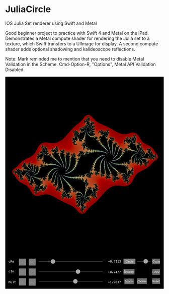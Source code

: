 # JuliaCircle
IOS  Julia Set renderer using Swift and Metal

Good beginner project to practice with Swift 4 and Metal on the iPad.
Demonstrates a Metal compute shader for rendering the Julia set to a texture, which Swift transfers to a UIImage for display.
A second compute shader adds optional shadowing and kalideoscope reflections.

Note: Mark reminded me to mention that you need to disable Metal Validation in the Scheme.
Cmd-Option-R,  "Options",  Metal API Validation  Disabled.

![Screenshot](JuliaCircle.PNG)

